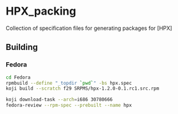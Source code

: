 # HPX_packing

Collection of specification files for generating packages for [HPX]

## Building

### Fedora

```bash
cd Fedora
rpmbuild --define "_topdir `pwd`" -bs hpx.spec
koji build --scratch f29 SRPMS/hpx-1.2.0-0.1.rc1.src.rpm
```

```bash
koji download-task --arch=i686 30780666
fedora-review --rpm-spec --prebuilt --name hpx
```